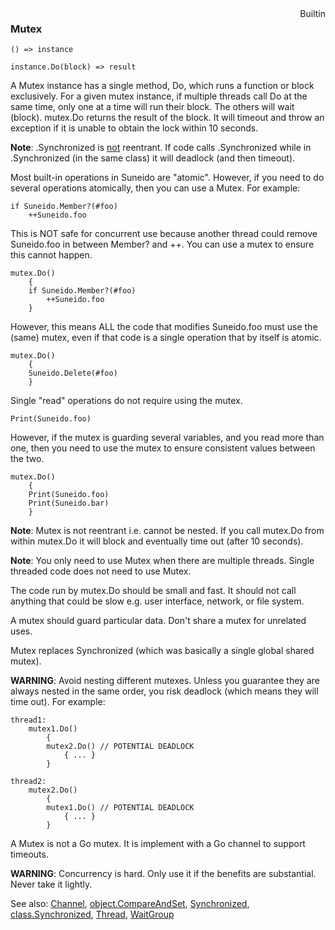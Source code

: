 <div style="float:right"><span class="builtin">Builtin</span></div>

### Mutex

``` suneido
() => instance

instance.Do(block) => result
```

A Mutex instance has a single method, Do, which runs a function or block exclusively. For a given mutex instance, if multiple threads call Do at the same time, only one at a time will run their block. The others will wait (block). mutex.Do returns the result of the block. It will timeout and throw an exception if it is unable to obtain the lock within 10 seconds.

**Note**: .Synchronized is <u>not</u> reentrant. If code calls .Synchronized while in .Synchronized (in the same class) it will deadlock (and then timeout).

Most built-in operations in Suneido are "atomic". However, if you need to do several operations atomically, then you can use a Mutex. For example:

``` suneido
if Suneido.Member?(#foo)
	++Suneido.foo
```

This is NOT safe for concurrent use because another thread could remove Suneido.foo in between Member? and ++. You can use a mutex to ensure this cannot happen.

``` suneido
mutex.Do()
	{
	if Suneido.Member?(#foo)
		++Suneido.foo
	}
```

However, this means ALL the code that modifies Suneido.foo must use the (same) mutex, even if that code is a single operation that by itself is atomic.

``` suneido
mutex.Do()
	{
	Suneido.Delete(#foo)
	}
```



Single "read" operations do not require using the mutex.

``` suneido
Print(Suneido.foo)
```

However, if the mutex is guarding several variables, and you read more than one, then you need to use the mutex to ensure consistent values between the two.

``` suneido
mutex.Do()
	{
	Print(Suneido.foo)
	Print(Suneido.bar)
	}
```

**Note**: Mutex is not reentrant i.e. cannot be nested. If you call mutex.Do from within mutex.Do it will block and eventually time out (after 10 seconds).

**Note**: You only need to use Mutex when there are multiple threads. Single threaded code does not need to use Mutex.

The code run by mutex.Do should be small and fast. It should not call anything that could be slow e.g. user interface, network, or file system.

A mutex should guard particular data. Don't share a mutex for unrelated uses.

Mutex replaces Synchronized (which was basically a single global shared mutex).

**WARNING**: Avoid nesting different mutexes. Unless you guarantee they are always nested in the same order, you risk deadlock (which means they will time out). For example:

``` suneido
thread1:
	mutex1.Do()
		{
		mutex2.Do() // POTENTIAL DEADLOCK
			{ ... }
		}

thread2:
	mutex2.Do()
		{
		mutex1.Do() // POTENTIAL DEADLOCK
			{ ... }
		}
```

A Mutex is not a Go mutex. It is implement with a Go channel to support timeouts.

**WARNING**: Concurrency is hard. Only use it if the benefits are substantial. Never take it lightly.


See also:
[Channel](<Channel.md>),
[object.CompareAndSet](<Object/object.CompareAndSet.md>),
[Synchronized](<Synchronized.md>),
[class.Synchronized](<Class/class.Synchronized.md>),
[Thread](<Thread.md>),
[WaitGroup](<WaitGroup.md>)

